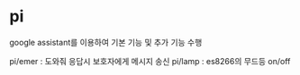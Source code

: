 # pi
google assistant를 이용하여 기본 기능 및 추가 기능 수행

pi/emer : 도와줘 응답시 보호자에게 메시지 송신
pi/lamp : es8266의 무드등 on/off 
